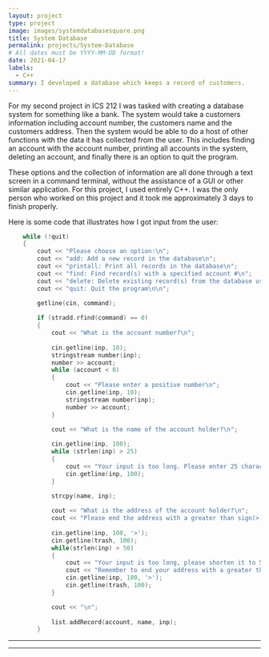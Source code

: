 ```yaml
---
layout: project
type: project
image: images/systemdatabasesquare.png
title: System Database
permalink: projects/System-Database
# All dates must be YYYY-MM-DD format!
date: 2021-04-17
labels:
  - C++
summary: I developed a database which keeps a record of customers.
---
```


For my second project in ICS 212 I was tasked with creating a database system for something like a bank. The system would take a customers information including account number, the customers name and the customers address. Then the system would be able to do a host of other functions with the data it has collected from the user. This includes finding an account with the account number, printing all accounts in the system, deleting an account, and finally there is an option to quit the program. 

These options and the collection of information are all done through a text screen in a command terminal, without the assistance of a GUI or other similar application. For this project, I used entirely C++. I was the only person who worked on this project and it took me approximately 3 days to finish properly.



Here is some code that illustrates how I got input from the user:

```cpp
    while (!quit)
    {
        cout << "Please choose an option:\n";
        cout << "add: Add a new record in the database\n";
        cout << "printall: Print all records in the database\n";
        cout << "find: Find record(s) with a specified account #\n";
        cout << "delete: Delete existing record(s) from the database using the account # as a key\n";
        cout << "quit: Quit the program\n\n";
        
        getline(cin, command);

        if (stradd.rfind(command) == 0)
        {
            cout << "What is the account number?\n";
            
            cin.getline(inp, 10);
            stringstream number(inp);
            number >> account;
            while (account < 0)
            {
                cout << "Please enter a positive number\n";
                cin.getline(inp, 10);
                stringstream number(inp);
                number >> account;
            }
            
            cout << "What is the name of the account holder?\n";

            cin.getline(inp, 100);
            while (strlen(inp) > 25)
            {
                cout << "Your input is too long. Please enter 25 characters or less.\n";
                cin.getline(inp, 100);
            }

            strcpy(name, inp);
            
            cout << "What is the address of the account holder?\n";
            cout << "Please end the address with a greater than sign(>)\n";
            
            cin.getline(inp, 100, '>');
            cin.getline(trash, 100);
            while(strlen(inp) > 50)
            {
                cout << "Your input is too long, please shorten it to 50 characters or less.\n";
                cout << "Remember to end your address with a greater than sign(>)\n";
                cin.getline(inp, 100, '>');
                cin.getline(trash, 100);
            }

            cout << "\n";
            
            list.addRecord(account, name, inp);
        }
```

-----
-----



